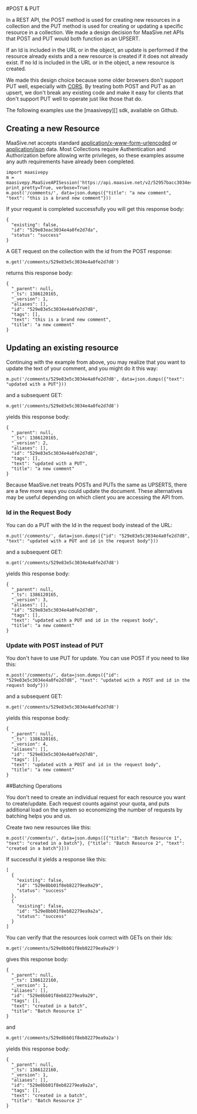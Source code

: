 #POST & PUT

In a REST API, the POST method is used for creating new resources in a collection and the PUT method is used for creating or updating a specific resource in a collection.  We made a design decision for MaaSive.net APIs that POST and PUT would both function as an UPSERT.

If an Id is included in the URL or in the object, an update is performed if the resource already exists and a new resource is created if it does not already exist.  If no Id is included in the URL or in the object, a new resource is created.

We made this design choice because some older browsers don't support PUT well, especially with [CORS][].  By treating both POST and PUT as an upsert, we don't break any existing code and make it easy for clients that don't support PUT well to operate just like those that do.

The following examples use the [maasivepy][] sdk, available on Github.

## Creating a new Resource

MaaSive.net accepts standard [application/x-www-form-urlencoded][form-encoded] or [application/json][json-encoded] data.  Most Collections require Authentication and Authorization before allowing write privileges, so these examples assume any auth requirements have already been completed.

    import maasivepy
    m = maasivepy.MaaSiveAPISession('https://api.maasive.net/v2/52957bacc3034e4a0fe22f78', print_pretty=True, verbose=True)
    m.post('/comments/', data=json.dumps({"title": "a new comment", "text": "this is a brand new comment"}))

If your request is completed successfully you will get this response body:

    {
      "existing": false,
      "id": "529e83eac3034e4a0fe2d7da",
      "status": "success"
    }

A GET request on the collection with the id from the POST response:

    m.get('/comments/529e83e5c3034e4a0fe2d7d8')

returns this response body:

    {
      "_parent": null,
      "_ts": 1386120165,
      "_version": 1,
      "aliases": [],
      "id": "529e83e5c3034e4a0fe2d7d8",
      "tags": [],
      "text": "this is a brand new comment",
      "title": "a new comment"
    }

## Updating an existing resource

Continuing with the example from above, you may realize that you want to update the text of your comment, and you might do it this way:

    m.put('/comments/529e83e5c3034e4a0fe2d7d8', data=json.dumps({"text": "updated with a PUT"}))

and a subsequent GET:

    m.get('/comments/529e83e5c3034e4a0fe2d7d8')

yields this response body:

    {
      "_parent": null,
      "_ts": 1386120165,
      "_version": 2,
      "aliases": [],
      "id": "529e83e5c3034e4a0fe2d7d8",
      "tags": [],
      "text": "updated with a PUT",
      "title": "a new comment"
    }

Because MaaSive.net treats POSTs and PUTs the same as UPSERTS, there are a few more ways you could update the document.  These alternatives may be useful depending on which client you are accessing the API from.

### Id in the Request Body

You can do a PUT with the Id in the request body instead of the URL:

    m.put('/comments/', data=json.dumps({"id": "529e83e5c3034e4a0fe2d7d8", "text": "updated with a PUT and id in the request body"}))

and a subsequent GET:

    m.get('/comments/529e83e5c3034e4a0fe2d7d8')

yields this response body:

    {
      "_parent": null,
      "_ts": 1386120165,
      "_version": 3,
      "aliases": [],
      "id": "529e83e5c3034e4a0fe2d7d8",
      "tags": [],
      "text": "updated with a PUT and id in the request body",
      "title": "a new comment"
    }

### Update with POST instead of PUT

You don't have to use PUT for update.  You can use POST if you need to like this:

    m.post('/comments/', data=json.dumps({"id": "529e83e5c3034e4a0fe2d7d8", "text": "updated with a POST and id in the request body"}))

and a subsequent GET:

    m.get('/comments/529e83e5c3034e4a0fe2d7d8')

yields this response body:

    {
      "_parent": null,
      "_ts": 1386120165,
      "_version": 4,
      "aliases": [],
      "id": "529e83e5c3034e4a0fe2d7d8",
      "tags": [],
      "text": "updated with a POST and id in the request body",
      "title": "a new comment"
    }

##Batching Operations

You don't need to create an individual request for each resource you want to create/update.  Each request counts against your quota, and puts additional load on the system so economizing the number of requests by batching helps you and us.

Create two new resources like this:

    m.post('/comments/', data=json.dumps([{"title": "Batch Resource 1", "text": "created in a batch"}, {"title": "Batch Resource 2", "text": "created in a batch"}]))

If successful it yields a response like this:

    [
      {
        "existing": false,
        "id": "529e8bb01f8eb82279ea9a29",
        "status": "success"
      },
      {
        "existing": false,
        "id": "529e8bb01f8eb82279ea9a2a",
        "status": "success"
      }
    ]

You can verify that the resources look correct with GETs on their Ids:

    m.get('/comments/529e8bb01f8eb82279ea9a29')

gives this response body:

    {
      "_parent": null,
      "_ts": 1386122160,
      "_version": 1,
      "aliases": [],
      "id": "529e8bb01f8eb82279ea9a29",
      "tags": [],
      "text": "created in a batch",
      "title": "Batch Resource 1"
    }

and

    m.get('/comments/529e8bb01f8eb82279ea9a2a')

yields this response body:

    {
      "_parent": null,
      "_ts": 1386122160,
      "_version": 1,
      "aliases": [],
      "id": "529e8bb01f8eb82279ea9a2a",
      "tags": [],
      "text": "created in a batch",
      "title": "Batch Resource 2"
    }

[CORS]: http://en.wikipedia.org/wiki/Cross-origin_resource_sharing
[maasivpy]: https://github.com/ntrepid8/maasivepy
[form-encoded]: http://en.wikipedia.org/wiki/Application/x-www-form-urlencoded#The_application.2Fx-www-form-urlencoded_type
[json-encoded]: http://en.wikipedia.org/wiki/JSON#MIME_type
